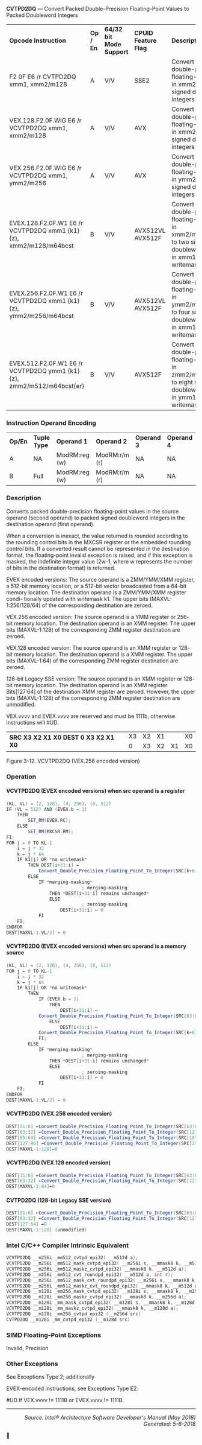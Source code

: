 <b>CVTPD2DQ</b> — Convert Packed Double-Precision Floating-Point Values to Packed Doubleword
Integers
<table>
	<tr>
		<td><b>Opcode Instruction</b></td>
		<td><b>Op / En</b></td>
		<td><b>64/32 bit Mode Support</b></td>
		<td><b>CPUID Feature Flag</b></td>
		<td><b>Description</b></td>
	</tr>
	<tr>
		<td>F2 0F E6 /r CVTPD2DQ xmm1, xmm2/m128</td>
		<td>A</td>
		<td>V/V</td>
		<td>SSE2</td>
		<td>Convert two packed double-precision floating-point values in xmm2/mem to two signed doubleword integers in xmm1.</td>
	</tr>
	<tr>
		<td>VEX.128.F2.0F.WIG E6 /r VCVTPD2DQ xmm1, xmm2/m128</td>
		<td>A</td>
		<td>V/V</td>
		<td>AVX</td>
		<td>Convert two packed double-precision floating-point values in xmm2/mem to two signed doubleword integers in xmm1.</td>
	</tr>
	<tr>
		<td>VEX.256.F2.0F.WIG E6 /r VCVTPD2DQ xmm1, ymm2/m256</td>
		<td>A</td>
		<td>V/V</td>
		<td>AVX</td>
		<td>Convert four packed double-precision floating-point values in ymm2/mem to four signed doubleword integers in xmm1.</td>
	</tr>
	<tr>
		<td>EVEX.128.F2.0F.W1 E6 /r VCVTPD2DQ xmm1 {k1}{z}, xmm2/m128/m64bcst</td>
		<td>B</td>
		<td>V/V</td>
		<td>AVX512VL AVX512F</td>
		<td>Convert two packed double-precision floating-point values in xmm2/m128/m64bcst to two signed doubleword integers in xmm1 subject to writemask k1.</td>
	</tr>
	<tr>
		<td>EVEX.256.F2.0F.W1 E6 /r VCVTPD2DQ xmm1 {k1}{z}, ymm2/m256/m64bcst</td>
		<td>B</td>
		<td>V/V</td>
		<td>AVX512VL AVX512F</td>
		<td>Convert four packed double-precision floating-point values in ymm2/m256/m64bcst to four signed doubleword integers in xmm1 subject to writemask k1.</td>
	</tr>
	<tr>
		<td>EVEX.512.F2.0F.W1 E6 /r VCVTPD2DQ ymm1 {k1}{z}, zmm2/m512/m64bcst{er}</td>
		<td>B</td>
		<td>V/V</td>
		<td>AVX512F</td>
		<td>Convert eight packed double-precision floating-point values in zmm2/m512/m64bcst to eight signed doubleword integers in ymm1 subject to writemask k1.</td>
	</tr>
</table>


### Instruction Operand Encoding
<table>
	<tr>
		<td><b>Op/En</b></td>
		<td><b>Tuple Type</b></td>
		<td><b>Operand 1</b></td>
		<td><b>Operand 2</b></td>
		<td><b>Operand 3</b></td>
		<td><b>Operand 4</b></td>
	</tr>
	<tr>
		<td>A</td>
		<td>NA</td>
		<td>ModRM:reg (w)</td>
		<td>ModRM:r/m (r)</td>
		<td>NA</td>
		<td>NA</td>
	</tr>
	<tr>
		<td>B</td>
		<td>Full</td>
		<td>ModRM:reg (w)</td>
		<td>ModRM:r/m (r)</td>
		<td>NA</td>
		<td>NA</td>
	</tr>
</table>


### Description
Converts packed double-precision floating-point values in the source operand (second operand) to packed signed
doubleword integers in the destination operand (first operand).

When a conversion is inexact, the value returned is rounded according to the rounding control bits in the MXCSR
register or the embedded rounding control bits. If a converted result cannot be represented in the destination
format, the floating-point invalid exception is raised, and if this exception is masked, the indefinite integer value
(2w-1, where w represents the number of bits in the destination format) is returned.

EVEX encoded versions: The source operand is a ZMM/YMM/XMM register, a 512-bit memory location, or a 512-bit
vector broadcasted from a 64-bit memory location. The destination operand is a ZMM/YMM/XMM register condi-
tionally updated with writemask k1. The upper bits (MAXVL-1:256/128/64) of the corresponding destination are
zeroed.

VEX.256 encoded version: The source operand is a YMM register or 256- bit memory location. The destination
operand is an XMM register. The upper bits (MAXVL-1:128) of the corresponding ZMM register destination are
zeroed.

VEX.128 encoded version: The source operand is an XMM register or 128- bit memory location. The destination
operand is a XMM register. The upper bits (MAXVL-1:64) of the corresponding ZMM register destination are zeroed.

128-bit Legacy SSE version: The source operand is an XMM register or 128- bit memory location. The destination
operand is an XMM register. Bits[127:64] of the destination XMM register are zeroed. However, the upper bits
(MAXVL-1:128) of the corresponding ZMM register destination are unmodified.

VEX.vvvv and EVEX.vvvv are reserved and must be 1111b, otherwise instructions will \#UD.
<table>
	<tr>
		<td colspan=9 rowspan=5><b>SRC X3 X2 X1 X0 DEST 0 X3 X2 X1 X0</b></td>
	</tr>
	<tr>
		<td colspan=2>X3</td>
		<td>X2</td>
		<td colspan=2>X1</td>
		<td colspan=2>X0</td>
	</tr>
	<tr>
	</tr>
	<tr>
		<td colspan=2>0</td>
		<td>X3</td>
		<td>X2</td>
		<td>X1</td>
		<td>X0</td>
	</tr>
	<tr>
	</tr>
</table>

Figure 3-12.  VCVTPD2DQ (VEX.256 encoded version)

### Operation


#### VCVTPD2DQ (EVEX encoded versions) when src operand is a register
```java
(KL, VL) = (2, 128), (4, 256), (8, 512)
IF (VL = 512) AND (EVEX.b = 1) 
    THEN
        SET_RM(EVEX.RC);
    ELSE 
        SET_RM(MXCSR.RM);
FI;
FOR j ← 0 TO KL-1
    i ← j * 32
    k ← j * 64
    IF k1[j] OR *no writemask*
        THEN DEST[i+31:i] ←
            Convert_Double_Precision_Floating_Point_To_Integer(SRC[k+63:k])
        ELSE 
            IF *merging-masking*
                            ; merging-masking
                THEN *DEST[i+31:i] remains unchanged*
                ELSE 
                            ; zeroing-masking
                    DEST[i+31:i] ← 0
            FI
    FI;
ENDFOR
DEST[MAXVL-1:VL/2] ← 0
```
#### VCVTPD2DQ (EVEX encoded versions) when src operand is a memory source
```java
(KL, VL) = (2, 128), (4, 256), (8, 512)
FOR j ← 0 TO KL-1
    i ← j * 32
    k ← j * 64
    IF k1[j] OR *no writemask*
        THEN 
            IF (EVEX.b = 1) 
                THEN
                    DEST[i+31:i] ←
            Convert_Double_Precision_Floating_Point_To_Integer(SRC[63:0])
                ELSE 
                    DEST[i+31:i] ←
            Convert_Double_Precision_Floating_Point_To_Integer(SRC[k+63:k])
            FI;
        ELSE 
            IF *merging-masking*
                            ; merging-masking
                THEN *DEST[i+31:i] remains unchanged*
                ELSE 
                            ; zeroing-masking
                    DEST[i+31:i] ← 0
            FI
    FI;
ENDFOR
DEST[MAXVL-1:VL/2] ← 0
```
#### VCVTPD2DQ (VEX.256 encoded version)
```java
DEST[31:0] ←Convert_Double_Precision_Floating_Point_To_Integer(SRC[63:0])
DEST[63:32] ←Convert_Double_Precision_Floating_Point_To_Integer(SRC[127:64])
DEST[95:64] ←Convert_Double_Precision_Floating_Point_To_Integer(SRC[191:128])
DEST[127:96] ←Convert_Double_Precision_Floating_Point_To_Integer(SRC[255:192)
DEST[MAXVL-1:128]←0
```
#### VCVTPD2DQ (VEX.128 encoded version)
```java
DEST[31:0] ←Convert_Double_Precision_Floating_Point_To_Integer(SRC[63:0])
DEST[63:32] ←Convert_Double_Precision_Floating_Point_To_Integer(SRC[127:64])
DEST[MAXVL-1:64]←0
```
#### CVTPD2DQ (128-bit Legacy SSE version)
```java
DEST[31:0] ←Convert_Double_Precision_Floating_Point_To_Integer(SRC[63:0])
DEST[63:32] ←Convert_Double_Precision_Floating_Point_To_Integer(SRC[127:64])
DEST[127:64] ←0
DEST[MAXVL-1:128] (unmodified)
```
### Intel C/C++ Compiler Intrinsic Equivalent
```c
VCVTPD2DQ __m256i _mm512_cvtpd_epi32( __m512d a);
VCVTPD2DQ __m256i _mm512_mask_cvtpd_epi32( __m256i s, __mmask8 k, __m512d a);
VCVTPD2DQ __m256i _mm512_maskz_cvtpd_epi32( __mmask8 k, __m512d a);
VCVTPD2DQ __m256i _mm512_cvt_roundpd_epi32( __m512d a, int r);
VCVTPD2DQ __m256i _mm512_mask_cvt_roundpd_epi32( __m256i s, __mmask8 k, __m512d a, int r);
VCVTPD2DQ __m256i _mm512_maskz_cvt_roundpd_epi32( __mmask8 k, __m512d a, int r);
VCVTPD2DQ __m128i _mm256_mask_cvtpd_epi32( __m128i s, __mmask8 k, __m256d a);
VCVTPD2DQ __m128i _mm256_maskz_cvtpd_epi32( __mmask8 k, __m256d a);
VCVTPD2DQ __m128i _mm_mask_cvtpd_epi32( __m128i s, __mmask8 k, __m128d a);
VCVTPD2DQ __m128i _mm_maskz_cvtpd_epi32( __mmask8 k, __m128d a);
VCVTPD2DQ __m128i _mm256_cvtpd_epi32 (__m256d src)
CVTPD2DQ __m128i _mm_cvtpd_epi32 (__m128d src)
```
### SIMD Floating-Point Exceptions
Invalid, Precision

### Other Exceptions

See Exceptions Type 2; additionally

EVEX-encoded instructions, see Exceptions Type E2.
<p>#UD
If VEX.vvvv != 1111B or EVEX.vvvv != 1111B.

 --- 
<p align="right"><i>Source: Intel® Architecture Software Developer's Manual (May 2018)<br>Generated: 5-6-2018</i></p>
